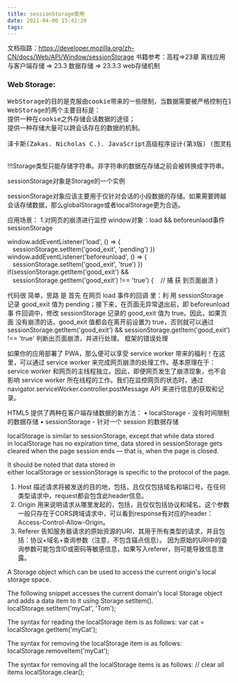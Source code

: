 ```yaml
---
title: sessionStorage使用
date: 2021-04-06 15:41:28
tags:
---
```

文档指路：https://developer.mozilla.org/zh-CN/docs/Web/API/Window/sessionStorage
书籍参考：高程=>23章 离线应用与客户端存储 => 23.3 数据存储 => 23.3.3 web存储机制

### Web Storage:
<pre>
WebStorage的目的是克服由cookie带来的一些限制，当数据需要被严格控制在客户端上时，无须持续地将数据发回服务器。
WebStorage的两个主要目标是：
提供一种在cookie之外存储会话数据的途径；
提供一种存储大量可以跨会话存在的数据的机制。

泽卡斯(Zakas. Nicholas C.). JavaScript高级程序设计(第3版) (图灵程序设计丛书) (Chinese Edition) (Kindle 位置 22327-22330). 人民邮电出版社. Kindle 版本. 

</pre>

!!!Storage类型只能存储字符串。非字符串的数据在存储之前会被转换成字符串。

sessionStorage对象是Storage的一个实例

sessionStorage对象应该主要用于仅针对会话的小段数据的存储。如果需要跨越会话存储数据，那么globalStorage或者localStorage更为合适。


应用场景：
1.对网页的崩溃进行监控
window对象：load && beforeunlaod事件
sessionStorage


window.addEventListener('load', () => {    sessionStorage.setItem('good_exit', 'pending') })
window.addEventListener('beforeunload', () => {    sessionStorage.setItem('good_exit', 'true') })
if(sessionStorage.getItem('good_exit') &&    sessionStorage.getItem('good_exit') !== 'true') {    // 捕 获 到⻚⾯崩溃 }


代码很 简单，思路 是 ⾸先 在⽹⻚ load 事件的回调 ⾥：利 ⽤ sessionStorage 记录 good_exit 值为 pending；接下来，在⻚⾯⽆异常退出前，即 beforeunload 事 件回调中，修改 sessionStorage 记录的 good_exit 值为 true。因此，如果⻚⾯ 没有崩溃的话，good_exit 值都会在离开前设置为 true，否则就可以通过 sessionStorage.getItem('good_exit') && sessionStorage.getItem('good_exit') !== 'true' 判断出⻚⾯崩溃，并进⾏处理。
框架的错误处理

如果你的应⽤部署了 PWA，那么便可以享受 service worker 带来的福利！在这 ⾥，可以通过 service worker 来完成⽹⻚崩溃的处理⼯作。基本原理在于： service worker 和⽹⻚的主线程独⽴。因此，即便⽹⻚发⽣了崩溃现象，也不会 影响 service worker 所在线程的⼯作。我们在监控⽹⻚的状态时，通过 navigator.serviceWorker.controller.postMessage API 来进⾏信息的获取和记 录。


HTML5 提供了两种在客户端存储数据的新方法：
	•	localStorage - 没有时间限制的数据存储
	•	sessionStorage - 针对一个 session 的数据存储


localStorage is similar to sessionStorage, except that while data stored in localStorage has no expiration time, data stored in sessionStorage gets cleared when the page session ends — that is, when the page is closed.


It should be noted that data stored in either localStorage or sessionStorage is specific to the protocol of the page.


1. Host
描述请求将被发送的目的地，包括，且仅仅包括域名和端口号。在任何类型请求中，request都会包含此header信息。
2. Origin
用来说明请求从哪里发起的，包括，且仅仅包括协议和域名。这个参数一般只存在于CORS跨域请求中，可以看到response有对应的header：Access-Control-Allow-Origin。
3. Referer
告知服务器请求的原始资源的URI，其用于所有类型的请求，并且包括：协议+域名+查询参数（注意，不包含锚点信息）。
因为原始的URI中的查询参数可能包含ID或密码等敏感信息，如果写入referer，则可能导致信息泄露。


A Storage object which can be used to access the current origin's local storage space.

The following snippet accesses the current domain's local Storage object and adds a data item to it using Storage.setItem().
localStorage.setItem('myCat', 'Tom');

The syntax for reading the localStorage item is as follows:
var cat = localStorage.getItem('myCat');

The syntax for removing the localStorage item is as follows:
localStorage.removeItem('myCat');

The syntax for removing all the localStorage items is as follows:
// clear all items
localStorage.clear();


